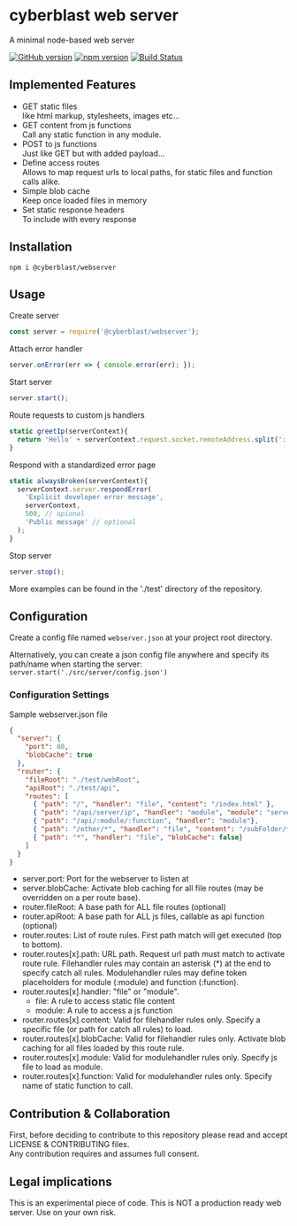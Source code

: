 # cyberblast web server

A minimal node-based web server

[![GitHub version](https://badge.fury.io/gh/cyberblast%2FWebServer.svg)](https://badge.fury.io/gh/cyberblast%2FWebServer)
[![npm version](https://badge.fury.io/js/%40cyberblast%2Fwebserver.svg)](https://badge.fury.io/js/%40cyberblast%2Fwebserver)
[![Build Status](https://travis-ci.com/cyberblast/WebServer.svg?branch=dev)](https://travis-ci.com/cyberblast/webserver)

## Implemented Features

* GET static files  
  like html markup, stylesheets, images etc...
* GET content from js functions  
  Call any static function in any module. 
* POST to js functions  
  Just like GET but with added payload...
* Define access routes  
  Allows to map request urls to local paths, for static files and function calls alike.
* Simple blob cache  
  Keep once loaded files in memory
* Set static response headers  
  To include with every response

## Installation

`npm i @cyberblast/webserver`

## Usage

Create server
```js
const server = require('@cyberblast/webserver');
```
Attach error handler
```js
server.onError(err => { console.error(err); });
```
Start server
```js
server.start();
```
Route requests to custom js handlers
```js
static greetIp(serverContext){
  return 'Hello' + serverContext.request.socket.remoteAddress.split(':').pop();
}
```
Respond with a standardized error page
```js
static alwaysBroken(serverContext){
  serverContext.server.respondError(
    'Explicit developer error message', 
    serverContext, 
    500, // opional
    'Public message' // optional
  );
}
```
Stop server
```js
server.stop();
```
More examples can be found in the './test' directory of the repository.

## Configuration

Create a config file named `webserver.json` at your project root directory. 

Alternatively, you can create a json config file anywhere and specify its path/name when starting the server: `server.start('./src/server/config.json')`

### Configuration Settings

Sample webserver.json file
```json
{
  "server": {
    "port": 80, 
    "blobCache": true
  },
  "router": {
    "fileRoot": "./test/webRoot",
    "apiRoot": "./test/api",
    "routes": [
      { "path": "/", "handler": "file", "content": "/index.html" },
      { "path": "/api/server/ip", "handler": "module", "module": "server.js", "function": "ip" },
      { "path": "/api/:module/:function", "handler": "module"},
      { "path": "/other/*", "handler": "file", "content": "/subFolder/*" },
      { "path": "*", "handler": "file", "blobCache": false}
    ]
  }
}
```
* server.port: Port for the webserver to listen at
* server.blobCache: Activate blob caching for all file routes (may be overridden on a per route base).
* router.fileRoot: A base path for ALL file routes (optional)
* router.apiRoot: A base path for ALL js files, callable as api function (optional)
* router.routes: List of route rules. First path match will get executed (top to bottom).
* router.routes[x].path: URL path. Request url path must match to activate route rule. Filehandler rules may contain an asterisk (*) at the end to specify catch all rules. Modulehandler rules may define token placeholders for module (:module) and function (:function). 
* router.routes[x].handler: "file" or "module". 
  * file: A rule to access static file content
  * module: A rule to access a js function
* router.routes[x].content: Valid for filehandler rules only. Specify a specific file (or path for catch all rules) to load.
* router.routes[x].blobCache: Valid for filehandler rules only. Activate blob caching for all files loaded by this route rule.
* router.routes[x].module: Valid for modulehandler rules only. Specify js file to load as module. 
* router.routes[x].function: Valid for modulehandler rules only. Specify name of static function to call.

## Contribution & Collaboration

First, before deciding to contribute to this repository please read and accept LICENSE & CONTRIBUTING files.  
Any contribution requires and assumes full consent.

## Legal implications

This is an experimental piece of code. This is NOT a production ready web server. Use on your own risk.
